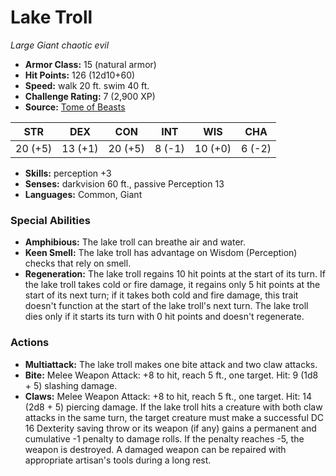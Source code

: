 # Lake Troll

*Large* *Giant* *chaotic evil*

- **Armor Class:** 15 (natural armor)
- **Hit Points:** 126 (12d10+60)
- **Speed:** walk 20 ft. swim 40 ft.
- **Challenge Rating:** 7 (2,900 XP)
- **Source:** [Tome of Beasts](https://koboldpress.com/kpstore/product/tome-of-beasts-for-5th-edition-print/)

| STR | DEX | CON | INT | WIS | CHA |
| --- | --- | --- | --- | --- | --- |
| 20 (+5) | 13 (+1) | 20 (+5) | 8 (-1) | 10 (+0) | 6 (-2) |

- **Skills:** perception +3
- **Senses:** darkvision 60 ft., passive Perception 13
- **Languages:** Common, Giant
### Special Abilities
- **Amphibious:** The lake troll can breathe air and water.
- **Keen Smell:** The lake troll has advantage on Wisdom (Perception) checks that rely on smell.
- **Regeneration:** The lake troll regains 10 hit points at the start of its turn. If the lake troll takes cold or fire damage, it regains only 5 hit points at the start of its next turn; if it takes both cold and fire damage, this trait doesn't function at the start of the lake troll's next turn. The lake troll dies only if it starts its turn with 0 hit points and doesn't regenerate.
### Actions
- **Multiattack:** The lake troll makes one bite attack and two claw attacks.
- **Bite:** Melee Weapon Attack: +8 to hit, reach 5 ft., one target. Hit: 9 (1d8 + 5) slashing damage.
- **Claws:** Melee Weapon Attack: +8 to hit, reach 5 ft., one target. Hit: 14 (2d8 + 5) piercing damage. If the lake troll hits a creature with both claw attacks in the same turn, the target creature must make a successful DC 16 Dexterity saving throw or its weapon (if any) gains a permanent and cumulative -1 penalty to damage rolls. If the penalty reaches -5, the weapon is destroyed. A damaged weapon can be repaired with appropriate artisan's tools during a long rest.
